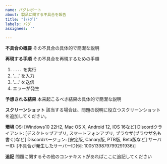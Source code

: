```yaml
---
name: バグレポート
about: 製品に関する不具合を報告
title: "[バグ]"
labels: バグ
assignees: ''

---
```


**不具合の概要**
その不具合の具体的で簡潔な説明

**再現する手順**
その不具合を再現するための手順
1. `....` を実行
2. '....' を入力
3. '....' を送信
4. エラーが発生

**予想される結果**
本来起こるべき結果の具体的で簡潔な説明

**スクリーンショット**
該当する場合は、問題の説明に役立つスクリーンショットを追加してください。

**環境**
OS: [Windows10 22H2, Mac OS X, Android 12, IOS 16など]
Discordクライアント: [デスクトップアプリ, スマートフォンアプリ, ブラウザ(ブラウザ名も書く)など]
Discordバージョン: [安定版, Canary版, PTB版, Beta版など]
サーバーID: [不具合が発生したサーバーID(例: 1005139879799291936)]

**追記**
問題に関するその他のコンテキストがあればここに追記してください
